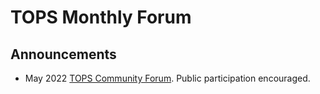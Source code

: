 # TOPS Monthly Forum

## Announcements

* May 2022 [TOPS Community Forum](./20220512_community_forum.md). Public participation encouraged.

